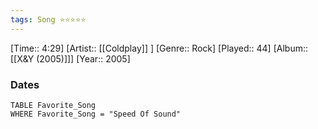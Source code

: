 ```yaml
---
tags: Song ⭐⭐⭐⭐⭐ 
---
```

[Time:: 4:29]
[Artist:: [[Coldplay]] ]
[Genre:: Rock]
[Played:: 44]
[Album:: [[X&Y (2005)]]]
[Year:: 2005]
### Dates
````dataview
TABLE Favorite_Song
WHERE Favorite_Song = "Speed Of Sound"
````